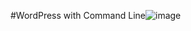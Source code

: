 #WordPress with Command Line![image](https://user-images.githubusercontent.com/46991949/117396345-effd4080-af23-11eb-896b-8dfce258755b.png)
